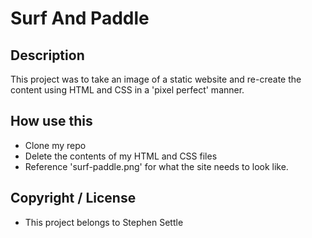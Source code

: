 # Surf And Paddle

## Description
This project was to take an image of a static website and re-create the content using HTML and CSS in a 'pixel perfect' manner.

## How use this
 * Clone my repo
 * Delete the contents of my HTML and CSS files
 * Reference 'surf-paddle.png' for what the site needs to look like.

## Copyright / License
 * This project belongs to Stephen Settle

